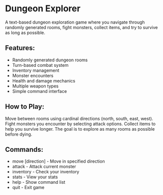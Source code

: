 # Dungeon Explorer

A text-based dungeon exploration game where you navigate through randomly generated rooms, fight monsters, collect items, and try to survive as long as possible.

## Features:
- Randomly generated dungeon rooms
- Turn-based combat system 
- Inventory management
- Monster encounters
- Health and damage mechanics
- Multiple weapon types
- Simple command interface

## How to Play:
Move between rooms using cardinal directions (north, south, east, west). Fight monsters you encounter by selecting attack options. Collect items to help you survive longer. The goal is to explore as many rooms as possible before dying.

## Commands:
- move [direction] - Move in specified direction
- attack - Attack current monster
- inventory - Check your inventory
- stats - View your stats
- help - Show command list
- quit - Exit game
